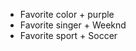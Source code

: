 - Favorite color 
      + purple         
- Favorite singer 
      + Weeknd
-  Favorite sport
       + Soccer
